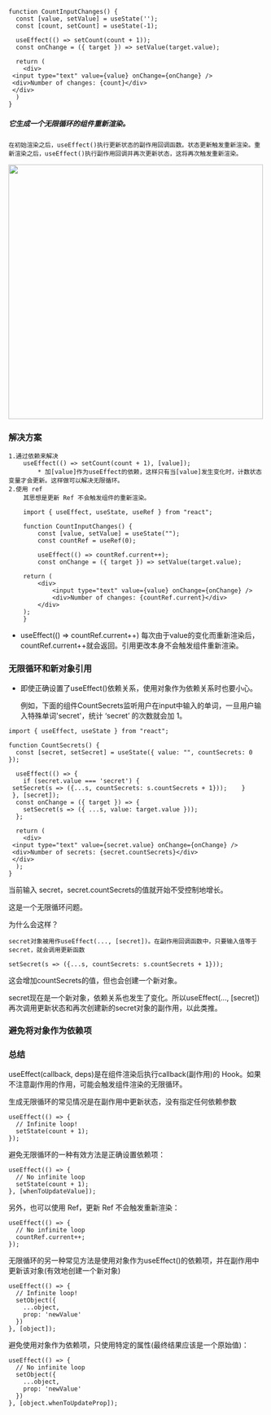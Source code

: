 ```
function CountInputChanges() {
  const [value, setValue] = useState('');
  const [count, setCount] = useState(-1);

  useEffect(() => setCount(count + 1));
  const onChange = ({ target }) => setValue(target.value);

  return (
    <div>
 <input type="text" value={value} onChange={onChange} />
 <div>Number of changes: {count}</div>
 </div>
  )
}

```

##### 它生成一个无限循环的组件重新渲染。

    在初始渲染之后，useEffect()执行更新状态的副作用回调函数。状态更新触发重新渲染。重新渲染之后，useEffect()执行副作用回调并再次更新状态，这将再次触发重新渲染。

<image src="https://img-blog.csdnimg.cn/20210402081305129.png?x-oss-process=image/watermark,type_ZmFuZ3poZW5naGVpdGk,shadow_10,text_aHR0cHM6Ly9ibG9nLmNzZG4ubmV0L3FxNDQ5MjQ1ODg0,size_16,color_FFFFFF,t_70" width=500>

### 解决方案
    1.通过依赖来解决
        useEffect(() => setCount(count + 1), [value]);
            * 加[value]作为useEffect的依赖，这样只有当[value]发生变化时，计数状态变量才会更新。这样做可以解决无限循环。
    2.使用 ref
        其思想是更新 Ref 不会触发组件的重新渲染。
```
    import { useEffect, useState, useRef } from "react";

    function CountInputChanges() {
        const [value, setValue] = useState("");
        const countRef = useRef(0);

        useEffect(() => countRef.current++);
        const onChange = ({ target }) => setValue(target.value);

    return (
        <div>
            <input type="text" value={value} onChange={onChange} />
            <div>Number of changes: {countRef.current}</div>
        </div>
    );
    }

```
* useEffect(() => countRef.current++) 每次由于value的变化而重新渲染后，countRef.current++就会返回。引用更改本身不会触发组件重新渲染。



###  无限循环和新对象引用

* 即使正确设置了useEffect()依赖关系，使用对象作为依赖关系时也要小心。

    例如，下面的组件CountSecrets监听用户在input中输入的单词，一旦用户输入特殊单词'secret'，统计 ‘secret’ 的次数就会加 1。
```
import { useEffect, useState } from "react";

function CountSecrets() {
  const [secret, setSecret] = useState({ value: "", countSecrets: 0 });

  useEffect(() => {
    if (secret.value === 'secret') {
 setSecret(s => ({...s, countSecrets: s.countSecrets + 1}));    }
 }, [secret]);
  const onChange = ({ target }) => {
    setSecret(s => ({ ...s, value: target.value }));
  };

  return (
    <div>
 <input type="text" value={secret.value} onChange={onChange} />
 <div>Number of secrets: {secret.countSecrets}</div>
 </div>
  );
}

```
当前输入 secret，secret.countSecrets的值就开始不受控制地增长。

这是一个无限循环问题。

为什么会这样？

    secret对象被用作useEffect(..., [secret])。在副作用回调函数中，只要输入值等于secret，就会调用更新函数
```
setSecret(s => ({...s, countSecrets: s.countSecrets + 1}));
```
这会增加countSecrets的值，但也会创建一个新对象。

secret现在是一个新对象，依赖关系也发生了变化。所以useEffect(..., [secret])再次调用更新状态和再次创建新的secret对象的副作用，以此类推。

### 避免将对象作为依赖项


### 总结
useEffect(callback, deps)是在组件渲染后执行callback(副作用)的 Hook。如果不注意副作用的作用，可能会触发组件渲染的无限循环。

生成无限循环的常见情况是在副作用中更新状态，没有指定任何依赖参数
```
useEffect(() => {
  // Infinite loop!
  setState(count + 1);
});
```
避免无限循环的一种有效方法是正确设置依赖项：
```
useEffect(() => {
  // No infinite loop
  setState(count + 1);
}, [whenToUpdateValue]);
```
另外，也可以使用 Ref，更新 Ref 不会触发重新渲染：
```
useEffect(() => {
  // No infinite loop
  countRef.current++;
});
```
无限循环的另一种常见方法是使用对象作为useEffect()的依赖项，并在副作用中更新该对象(有效地创建一个新对象)
```
useEffect(() => {
  // Infinite loop!
  setObject({
    ...object,
    prop: 'newValue'
  })
}, [object]);
```
避免使用对象作为依赖项，只使用特定的属性(最终结果应该是一个原始值)：
```
useEffect(() => {
  // No infinite loop
  setObject({
    ...object,
    prop: 'newValue'
  })
}, [object.whenToUpdateProp]);
```